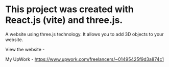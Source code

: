 # This project was created with React.js (vite) and three.js.

A website using three.js technology. It allows you to add 3D objects to your website.
 
View the website - 

My UpWork - https://www.upwork.com/freelancers/~01495425f9d3a874c1
